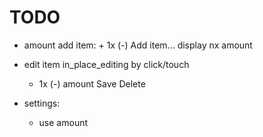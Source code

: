 # TODO

-   amount
    add item: + 1x (-) Add item...
    display nx amount

-   edit item
    in_place_editing by click/touch

    -   1x (-) amount Save Delete

-   settings:
    -   use amount
